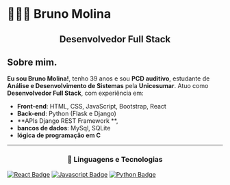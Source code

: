 # 👨🏻‍💻 Bruno Molina

<h2 align="center">Desenvolvedor Full Stack</h2>

## Sobre mim.

**Eu sou Bruno Molina!**, tenho 39 anos e sou **PCD auditivo**, estudante de **Análise e Desenvolvimento de Sistemas** pela **Unicesumar**.
Atuo como <strong>Desenvolvedor Full Stack</strong>, com experiência em:


- **Front-end**: HTML, CSS, JavaScript, Bootstrap, React 
- **Back-end**: Python (Flask e Django)
- **APIs  Django REST Framework **,
- **bancos de dados**: MySql, SQLite
- **lógica de programação em C**

---

<h3 align="center">🤖 Linguagens e Tecnologias</h3>


  [![React Badge](https://img.shields.io/badge/-React-61DBFB?style=for-the-badge&labelColor=black&logo=react&logoColor=61DBFB)](#) [![Javascript Badge](https://img.shields.io/badge/-Javascript-F0DB4F?style=for-the-badge&labelColor=black&logo=javascript&logoColor=F0DB4F)](#) [![Python Badge](https://img.shields.io/badge/-python-61DBFB?style=for-the-badge&labelColor=black&logo=react&logoColor=61DBFB)](#)

  </div>






